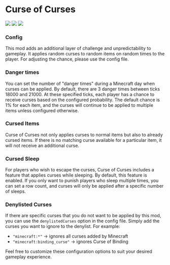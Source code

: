 # Curse of Curses
[![](https://cf.way2muchnoise.eu/382881.svg?badge_style=flat)](https://www.curseforge.com/minecraft/mc-mods/curse-of-curses)
[![](https://img.shields.io/modrinth/dt/curse-of-curses?color=00AF5C&label=%E3%85%A4&logo=modrinth&style=flat-square)](https://modrinth.com/mod/curse-of-curses)
[![](https://img.shields.io/github/issues-raw/MelanX/curse-of-curses?style=flat-square)](https://github.com/MelanX/curse-of-curses)


### Config
This mod adds an additional layer of challenge and unpredictability to gameplay. It applies random curses to random 
items on random times to the player. For adjusting the chance, please use the config file. 


### Danger times
You can set the number of "danger times" during a Minecraft day when curses can be applied. By default, there are 3 
danger times between ticks 18000 and 21000. At these specified ticks, each player has a chance to receive curses based 
on the configured probability. The default chance is 1% for each item, and the curses will continue to be applied to 
multiple items unless configured otherwise.


### Cursed Items
Curse of Curses not only applies curses to normal items but also to already cursed items. If there is no matching curse 
available for a particular item, it will not receive an additional curse.


### Cursed Sleep
For players who wish to escape the curses, Curse of Curses includes a feature that applies curses while sleeping. By 
default, this feature is enabled. If you only want to punish players who sleep multiple times, you can set a row count, 
and curses will only be applied after a specific number of sleeps.


### Denylisted Curses
If there are specific curses that you do not want to be applied by this mod, you can use the `denylistedCurses` option in 
the config file. Simply add the curses you want to ignore to the denylist. For example:
- `"minecraft:*"` -> ignores all curses added by Minecraft
- `"minecraft:binding_curse"` -> ignores Curse of Binding

Feel free to customize these configuration options to suit your desired gameplay experience.

